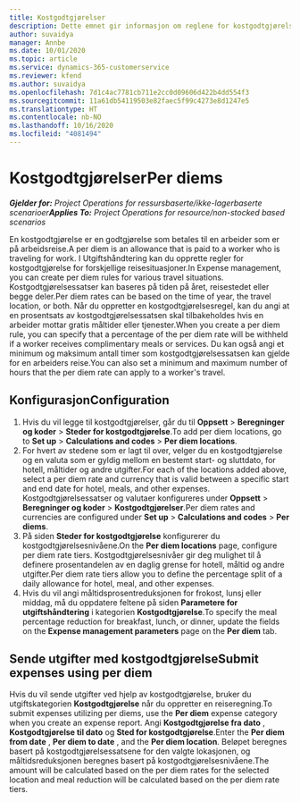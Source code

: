 ```yaml
---
title: Kostgodtgjørelser
description: Dette emnet gir informasjon om reglene for kostgodtgjørelse som brukes i Utgiftshåndtering.
author: suvaidya
manager: Annbe
ms.date: 10/01/2020
ms.topic: article
ms.service: dynamics-365-customerservice
ms.reviewer: kfend
ms.author: suvaidya
ms.openlocfilehash: 7d1c4ac7781cb711e2cc0d09606d422b4dd554f3
ms.sourcegitcommit: 11a61db54119503e82faec5f99c4273e8d1247e5
ms.translationtype: HT
ms.contentlocale: nb-NO
ms.lasthandoff: 10/16/2020
ms.locfileid: "4081494"
---
```

# <a name="per-diems"></a><span data-ttu-id="306ef-103">Kostgodtgjørelser</span><span class="sxs-lookup"><span data-stu-id="306ef-103">Per diems</span></span>

<span data-ttu-id="306ef-104">_**Gjelder for:** Project Operations for ressursbaserte/ikke-lagerbaserte scenarioer_</span><span class="sxs-lookup"><span data-stu-id="306ef-104">_**Applies To:** Project Operations for resource/non-stocked based scenarios_</span></span>


<span data-ttu-id="306ef-105">En kostgodtgjørelse er en godtgjørelse som betales til en arbeider som er på arbeidsreise.</span><span class="sxs-lookup"><span data-stu-id="306ef-105">A per diem is an allowance that is paid to a worker who is traveling for work.</span></span> <span data-ttu-id="306ef-106">I Utgiftshåndtering kan du opprette regler for kostgodtgjørelse for forskjellige reisesituasjoner.</span><span class="sxs-lookup"><span data-stu-id="306ef-106">In Expense management, you can create per diem rules for  various travel situations.</span></span> <span data-ttu-id="306ef-107">Kostgodtgjørelsessatser kan baseres på tiden på året, reisestedet eller begge deler.</span><span class="sxs-lookup"><span data-stu-id="306ef-107">Per diem rates can be based on the time of year, the travel location, or both.</span></span> <span data-ttu-id="306ef-108">Når du oppretter en kostgodtgjørelsesregel, kan du angi at en prosentsats av kostgodtgjørelsessatsen skal tilbakeholdes hvis en arbeider mottar gratis måltider eller tjenester.</span><span class="sxs-lookup"><span data-stu-id="306ef-108">When you create a per diem  rule, you can specify that a percentage of the per diem rate will be withheld if a worker receives complimentary meals or services.</span></span> <span data-ttu-id="306ef-109">Du kan også angi et minimum og maksimum antall timer som kostgodtgjørelsessatsen kan gjelde for en arbeiders reise.</span><span class="sxs-lookup"><span data-stu-id="306ef-109">You can also set a minimum and maximum number of hours that the per diem rate can apply to a worker's travel.</span></span>

## <a name="configuration"></a><span data-ttu-id="306ef-110">Konfigurasjon</span><span class="sxs-lookup"><span data-stu-id="306ef-110">Configuration</span></span> 

1. <span data-ttu-id="306ef-111">Hvis du vil legge til kostgodtgjørelser, går du til **Oppsett** > **Beregninger og koder** > **Steder for kostgodtgjørelse**.</span><span class="sxs-lookup"><span data-stu-id="306ef-111">To add per diem locations, go to **Set up** > **Calculations and codes** > **Per diem locations**.</span></span>
2. <span data-ttu-id="306ef-112">For hvert av stedene som er lagt til over, velger du en kostgodtgjørelse og en valuta som er gyldig mellom en bestemt start- og sluttdato, for hotell, måltider og andre utgifter.</span><span class="sxs-lookup"><span data-stu-id="306ef-112">For each of the locations added above, select a per diem rate and currency that is valid between a specific start and end date for hotel, meals, and other expenses.</span></span> <span data-ttu-id="306ef-113">Kostgodtgjørelsessatser og valutaer konfigureres under **Oppsett** > **Beregninger og koder** > **Kostgodtgjørelser**.</span><span class="sxs-lookup"><span data-stu-id="306ef-113">Per diem rates and currencies are configured under **Set up** > **Calculations and codes** > **Per diems**.</span></span>
3. <span data-ttu-id="306ef-114">På siden **Steder for kostgodtgjørelse** konfigurerer du kostgodtgjørelsesnivåene.</span><span class="sxs-lookup"><span data-stu-id="306ef-114">On the **Per diem locations** page, configure per diem rate tiers.</span></span> <span data-ttu-id="306ef-115">Kostgodtgjørelsesnivåer gir deg mulighet til å definere prosentandelen av en daglig grense for hotell, måltid og andre utgifter.</span><span class="sxs-lookup"><span data-stu-id="306ef-115">Per diem rate tiers allow you to define the percentage split of a daily allowance for hotel, meal, and other expenses.</span></span> 
4. <span data-ttu-id="306ef-116">Hvis du vil angi måltidsprosentreduksjonen for frokost, lunsj eller middag, må du oppdatere feltene på siden **Parametere for utgiftshåndtering** i kategorien **Kostgodtgjørelse**.</span><span class="sxs-lookup"><span data-stu-id="306ef-116">To specify the meal percentage reduction for breakfast, lunch, or dinner, update the fields on the **Expense management parameters** page on the **Per diem** tab.</span></span> 
    
## <a name="submit-expenses-using-per-diem"></a><span data-ttu-id="306ef-117">Sende utgifter med kostgodtgjørelse</span><span class="sxs-lookup"><span data-stu-id="306ef-117">Submit expenses using per diem</span></span>
<span data-ttu-id="306ef-118">Hvis du vil sende utgifter ved hjelp av kostgodtgjørelse, bruker du utgiftskategorien **Kostgodtgjørelse** når du oppretter en reiseregning.</span><span class="sxs-lookup"><span data-stu-id="306ef-118">To submit expenses utilizing per diems, use the **Per diem** expense category when you create an expense report.</span></span> <span data-ttu-id="306ef-119">Angi **Kostgodtgjørelse fra dato** , **Kostgodtgjørelse til dato** og **Sted for kostgodtgjørelse**.</span><span class="sxs-lookup"><span data-stu-id="306ef-119">Enter the **Per diem from date** , **Per diem to date** ,  and the **Per diem location**.</span></span> <span data-ttu-id="306ef-120">Beløpet beregnes basert på kostgodtgjørelsessatsene for den valgte lokasjonen, og måltidsreduksjonen beregnes basert på kostgodtgjørelsesnivåene.</span><span class="sxs-lookup"><span data-stu-id="306ef-120">The amount will be calculated based on the per diem rates for the selected location and meal reduction will be calculated based on the per diem rate tiers.</span></span>
